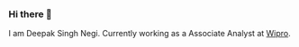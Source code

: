 ### Hi there 👋

I am Deepak Singh Negi.
Currently working as a Associate Analyst at [Wipro](https://www.wipro.com/).

<!--- Socials:

<p align="left">
  <a href="https://www.linkedin.com/in/akormous">
    <img width="5%" src="Resources/LinkedIn_logo.png" />
  </a>
  <a href="https://www.twitter.com/akormous">
    <img width="5%" src="Resources/Twitter_logo.png" />
  </a>
  <a href="https://www.instagram.com/akormous">
    <img width="5%" src="Resources/Instagram_logo.png" />
  </a>
  <a href="https://www.facebook.com/akormous">
    <img width="5%" src="Resources/Facebook_logo.png" />
  </a>
  <a href="https://www.twitch.com/akormous">
    <img width="5%" src="Resources/Twitch_logo.png" />
  </a>
</p>

---

<p align="center">
    <img width="48%" src="https://github-readme-stats.vercel.app/api?username=Dnegi-00715&count_private=true&show_icons=true&theme=vision-friendly-dark" />
    <img width="48%" src="https://activity-graph.herokuapp.com/graph?username=Dnegi-00715&theme=xcode" />
</p>

<p align="center">
  <img width="48%" src="https://github-readme-stats.vercel.app/api/top-langs/?username=Dnegi-00715&layout=compact&hide=jupyter%20notebook,html&theme=vision-friendly-dark" />
  <img width="48%" src="https://github-readme-streak-stats.herokuapp.com/?user=Dnegi-00715&theme=vision-friendly-dark" />
</p> -->
